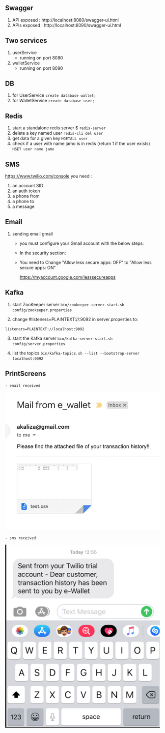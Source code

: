## Swagger

1. API exposed : http://localhost:8080/swagger-ui.html
2. APIs exposed : http://localhost:8090/swagger-ui.html

## Two services
1. userService
    - running on port 8080
2. walletService
    - running on port 8090

## DB
1. for UserService
`create database wallet;`
2. for WalletService
`create database user;`

## Redis
1. start a standalone redis server
$ `redis-server`
2. delete a key named user
`redis-cli del user`
3. get data for a given key
`HGETALL user`
4. check if a user with name jamo is in redis (return 1 if the user exists)
`HSET user name jamo`

## SMS

https://www.twilio.com/console
you need :
1. an account SID
2. an auth token
3. a phone from 
4. a phone to
5. a message

## Email
1. sending email gmail 

    - you must configure your Gmail account with the below steps:
    - In the security section:
    - You need to Change "Allow less secure apps: OFF" to "Allow less secure apps: ON"
        
        https://myaccount.google.com/lesssecureapps

## Kafka

1. start ZooKeeper server
`bin/zookeeper-server-start.sh config/zookeeper.properties`

2. change #listeners=PLAINTEXT://:9092 in server.properties to:

`listeners=PLAINTEXT://localhost:9092`

3. start the Kafka server
`bin/kafka-server-start.sh config/server.properties`

4. list the topics 
`bin/kafka-topics.sh --list --bootstrap-server localhost:9092`


## PrintScreens 

    - email received 

![alt text](assets/screen-email.png)

    - sms received 
    
![alt text](assets/screen-sms.png)

   

